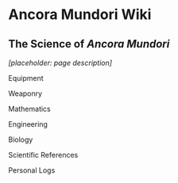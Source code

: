 # Ancora Mundori Wiki
## The Science of *Ancora Mundori*

*[placeholder: page description]*

Equipment

Weaponry

Mathematics

Engineering

Biology

Scientific References

Personal Logs
